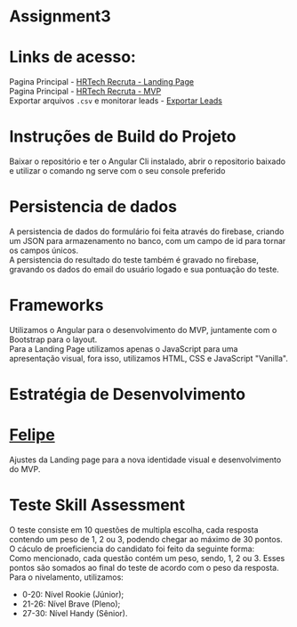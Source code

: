 # Assignment3
# Links de acesso:
Pagina Principal - <a href="http://hrtechrecruta.com.br/"> HRTech Recruta - Landing Page </a><br/>
Pagina Principal - <a href="http://hrtechrecruta.com.br/mvp/"> HRTech Recruta - MVP </a>
<br/>
Exportar arquivos `.csv` e monitorar leads - <a href="http://hrtechrecruta.com.br/export-data.html">Exportar Leads</a>

# Instruções de Build do Projeto
Baixar o repositório e ter o Angular Cli instalado, abrir o repositorio baixado e utilizar o comando ng serve com o seu console preferido

# Persistencia de dados
A persistencia de dados do formulário foi feita através do firebase, criando um JSON para armazenamento no banco, com um campo de id para tornar os campos únicos.
<br/>
A persistencia do resultado do teste também é gravado no firebase, gravando os dados do email do usuário logado e sua pontuação do teste.

# Frameworks
Utilizamos o Angular para o desenvolvimento do MVP, juntamente com o Bootstrap para o layout.
<br/>
Para a Landing Page utilizamos apenas o JavaScript para uma apresentação visual, fora isso, utilizamos HTML, CSS e JavaScript "Vanilla".

# Estratégia de Desenvolvimento
# <a href="https://github.com/Dorns/">Felipe</a>
Ajustes da Landing page para a nova identidade visual e desenvolvimento do MVP.

# Teste Skill Assessment
O teste consiste em 10 questões de multipla escolha, cada resposta contendo um peso de 1, 2 ou 3, podendo chegar ao máximo de 30 pontos.
<br/>
O cáculo de proeficiencia do candidato foi feito da seguinte forma:
<br/>
Como mencionado, cada questão contém um peso, sendo, 1, 2 ou 3. Esses pontos são somados ao final do teste de acordo com o peso da resposta.
<br/>
Para o nivelamento, utilizamos:
<br/>
<ul>
<li>0-20: Nível Rookie (Júnior);</li>
<li>21-26: Nível Brave (Pleno);</li>
<li>27-30: Nível Handy (Sênior).</li>
</ul>
